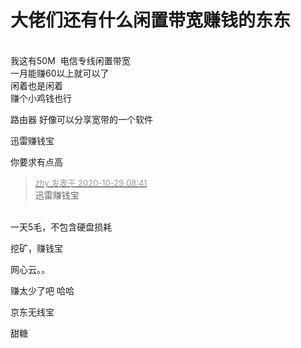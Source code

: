 # 大佬们还有什么闲置带宽赚钱的东东


<img src="static/image/smiley/yct/010.gif" smilieid="41" border="0" alt="" /> <br />
<br />
我这有50M&nbsp;&nbsp;电信专线闲置带宽<br />
一月能赚60以上就可以了<br />
<img src="static/image/smiley/yct/010.gif" smilieid="41" border="0" alt="" /> <br />
闲着也是闲着<br />
赚个小鸡钱也行

路由器 好像可以分享宽带的一个软件<img id="aimg_CP1S5" onclick="zoom(this, this.src, 0, 0, 0)" class="zoom" src="https://cdn.jsdelivr.net/gh/hishis/forum-master/public/images/patch.gif" onmouseover="img_onmouseoverfunc(this)" onload="thumbImg(this)" border="0" alt="" />

迅雷赚钱宝

你要求有点高

<div class="quote"><blockquote><font size="2"><a href="https://www.hostloc.com/forum.php?mod=redirect&amp;goto=findpost&amp;pid=9367420&amp;ptid=759656" target="_blank"><font color="#999999">zhy 发表于 2020-10-29 08:41</font></a></font><br />
迅雷赚钱宝</blockquote></div><br />
一天5毛，不包含硬盘损耗

挖矿，赚钱宝<img id="aimg_qqwpC" onclick="zoom(this, this.src, 0, 0, 0)" class="zoom" src="https://cdn.jsdelivr.net/gh/hishis/forum-master/public/images/patch.gif" onmouseover="img_onmouseoverfunc(this)" onload="thumbImg(this)" border="0" alt="" />

网心云。。

赚太少了吧 哈哈

京东无线宝

甜糖<br />

